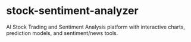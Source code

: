 # stock-sentiment-analyzer
AI Stock Trading and Sentiment Analysis platform with interactive charts, prediction models, and sentiment/news tools.
